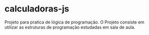 # calculadoras-js
Projeto para pratica de lógica de programação. O Projeto consiste em utilizar as estruturas de programação estudadas em sala de aula.

